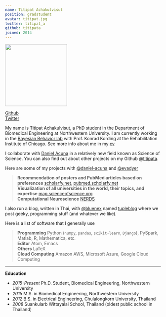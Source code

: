 ```yaml
---
name: Titipat Achakulvisut
position: gradstudent
avatar: titipat.jpg
twitter: titipat_a
github: titipata
joined: 2014
---
```


<img width="200" src="{{site.baseurl}}/images/people/{{page.avatar}}" data-action="zoom">

<a href="https://github.com/titipata"><i class="fa fa-github"></i> Github</a><br>
<a href="https://twitter.com/titipat_a"><i class="fa fa-twitter"></i> Twitter</a>

My name is Titipat Achakulvisut, a PhD student in the Department of Biomedical Engineering at Northwestern University.
I am currently working in the [Bayesian Behavior lab](http://klab.smpp.northwestern.edu/wiki/index.php5/Main_Page)
with Prof. Konrad Kording at the Rehabilitation Institute of Chicago. See more info about me in my
[cv](http://titipata.github.io/images/pdf/Titipat_CV.pdf)


I collaborate with [Daniel Acuna](http://www.scienceofscience.org/) in a relatively new field known as Science of Science.
You can also find out about other projects on my Github [@titipata](https://github.com/titipata).


Here are some of my projects with [@daniel-acuna](https://github.com/daniel-acuna) and [@evadyer](https://github.com/evadyer)

> **Recommendation of posters and PubMed articles based on preferences** [scholarfy.net](http://www.scholarfy.net/), [pubmed.scholarfy.net](http://pubmed.scholarfy.net/) <br>
> **Visualization of all universities in the world, their topics, and expertise** [map.scienceofscience.org](http://map.scienceofscience.org/) <br>
> **Computational Neuroscience** [NERDS](https://github.com/KordingLab/nerds)


I also run a blog, written in Thai, with [@bluenex](https://github.com/bluenex) named [tupleblog](http://tupleblog.github.io/)
where we post geeky, programming stuff (and whatever we like).


Here is a list of software that I generally use

> **Programming** Python (`numpy`, `pandas`, `scikit-learn`, `Django`), PySpark, Matlab, R, Mathematica, etc. <br>
> **Editor** Atom, Emacs <br>
> **Others** LaTeX <br>
> **Cloud Computing** Amazon AWS, Microsoft Azure, Google Cloud Computing

<hr>

**Education**
<ul>
  <li><i>2015-Present</i> Ph.D. Student, Biomedical Engineering, Northwestern University</li>
  <li><i>2015</i> M.S. in Biomedical Engineering, Northwestern University</li>
  <li><i>2012</i> B.S. in Electrical Engineering, Chulalongkorn University, Thailand</li>
  <li><i>2008</i> Suankularb Wittayalai School, Thailand (oldest public school in Thailand) </li>
</ul>
